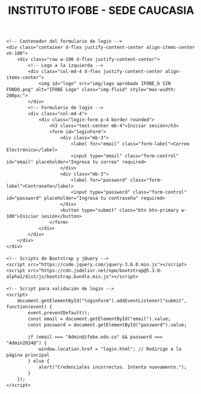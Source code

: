 <!DOCTYPE html>
<html lang="es">
<head>
    <meta charset="UTF-8">
    <meta name="viewport" content="width=device-width, initial-scale=1.0">
    <title>Login - IFOBE</title>
    <!-- Vinculando Bootstrap 5 -->
    <link href="https://cdn.jsdelivr.net/npm/bootstrap@5.3.0-alpha1/dist/css/bootstrap.min.css" rel="stylesheet">
    <!-- Vinculando el archivo de CSS personalizado -->
    <link rel="stylesheet" href="styloslogin.css">
</head>
<body>
    <!-- Encabezado con el nombre del instituto -->
    <header class="header text-center p-3 bg-primary text-white">
        <h1 class="title">INSTITUTO IFOBE - SEDE CAUCASIA</h1>
    </header>

    <!-- Contenedor del formulario de login -->
    <div class="container d-flex justify-content-center align-items-center vh-100">
        <div class="row w-100 d-flex justify-content-center">
            <!-- Logo a la izquierda -->
            <div class="col-md-4 d-flex justify-content-center align-items-center">
                <img id="logo" src="img/logo aprobado IFOBE_b SIN FONDO.png" alt="IFOBE Logo" class="img-fluid" style="max-width: 200px;">
            </div>
            <!-- Formulario de login -->
            <div class="col-md-4">
                <div class="login-form p-4 border rounded">
                    <h3 class="text-center mb-4">Iniciar sesión</h3>
                    <form id="loginForm">
                        <div class="mb-3">
                            <label for="email" class="form-label">Correo Electrónico</label>
                            <input type="email" class="form-control" id="email" placeholder="Ingresa tu correo" required>
                        </div>
                        <div class="mb-3">
                            <label for="password" class="form-label">Contraseña</label>
                            <input type="password" class="form-control" id="password" placeholder="Ingresa tu contraseña" required>
                        </div>
                        <button type="submit" class="btn btn-primary w-100">Iniciar sesión</button>
                    </form>
                </div>
            </div>
        </div>
    </div>

    <!-- Scripts de Bootstrap y jQuery -->
    <script src="https://code.jquery.com/jquery-3.6.0.min.js"></script>
    <script src="https://cdn.jsdelivr.net/npm/bootstrap@5.3.0-alpha1/dist/js/bootstrap.bundle.min.js"></script>

    <!-- Script para validación de login -->
    <script>
        document.getElementById("loginForm").addEventListener("submit", function(event) {
            event.preventDefault();
            const email = document.getElementById("email").value;
            const password = document.getElementById("password").value;

            if (email === "Admin@ifobe.edu.co" && password === "Admin2024@") {
                window.location.href = "login.html"; // Redirige a la página principal
            } else {
                alert("Credenciales incorrectas. Intenta nuevamente.");
            }
        });
    </script>
</body>
</html>

